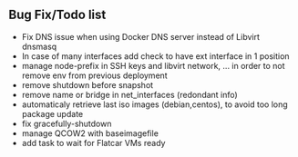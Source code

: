 Bug Fix/Todo list
-----------------
- Fix DNS issue when using Docker DNS server instead of Libvirt dnsmasq
- In case of many interfaces add check to have ext interface in 1 position
- manage node-prefix in SSH keys and libvirt network, ... in order to not remove env from previous deployment
- remove shutdown before snapshot
- remove name or bridge in net_interfaces (redondant info)
- automaticaly retrieve last iso images (debian,centos), to avoid too long package update
- fix gracefully-shutdown
- manage QCOW2 with baseimagefile
- add task to wait for Flatcar VMs ready
